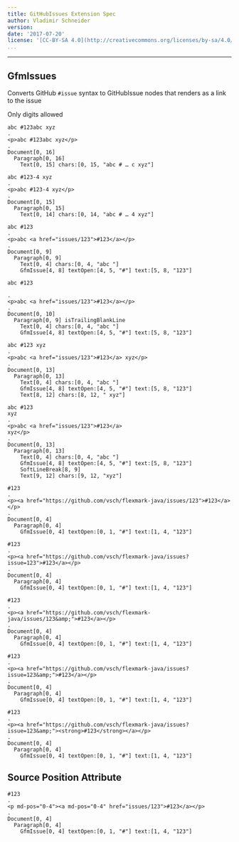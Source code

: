 ```yaml
---
title: GitHubIssues Extension Spec
author: Vladimir Schneider
version:
date: '2017-07-20'
license: '[CC-BY-SA 4.0](http://creativecommons.org/licenses/by-sa/4.0/)'
...
```


---

## GfmIssues

Converts GitHub `#issue` syntax to GitHubIssue nodes that renders as a link to the issue

Only digits allowed

```````````````````````````````` example GfmIssues: 1
abc #123abc xyz
.
<p>abc #123abc xyz</p>
.
Document[0, 16]
  Paragraph[0, 16]
    Text[0, 15] chars:[0, 15, "abc # … c xyz"]
````````````````````````````````


```````````````````````````````` example GfmIssues: 2
abc #123-4 xyz
.
<p>abc #123-4 xyz</p>
.
Document[0, 15]
  Paragraph[0, 15]
    Text[0, 14] chars:[0, 14, "abc # … 4 xyz"]
````````````````````````````````


```````````````````````````````` example GfmIssues: 3
abc #123
.
<p>abc <a href="issues/123">#123</a></p>
.
Document[0, 9]
  Paragraph[0, 9]
    Text[0, 4] chars:[0, 4, "abc "]
    GfmIssue[4, 8] textOpen:[4, 5, "#"] text:[5, 8, "123"]
````````````````````````````````


```````````````````````````````` example GfmIssues: 4
abc #123

.
<p>abc <a href="issues/123">#123</a></p>
.
Document[0, 10]
  Paragraph[0, 9] isTrailingBlankLine
    Text[0, 4] chars:[0, 4, "abc "]
    GfmIssue[4, 8] textOpen:[4, 5, "#"] text:[5, 8, "123"]
````````````````````````````````


```````````````````````````````` example GfmIssues: 5
abc #123 xyz
.
<p>abc <a href="issues/123">#123</a> xyz</p>
.
Document[0, 13]
  Paragraph[0, 13]
    Text[0, 4] chars:[0, 4, "abc "]
    GfmIssue[4, 8] textOpen:[4, 5, "#"] text:[5, 8, "123"]
    Text[8, 12] chars:[8, 12, " xyz"]
````````````````````````````````


```````````````````````````````` example GfmIssues: 6
abc #123
xyz
.
<p>abc <a href="issues/123">#123</a>
xyz</p>
.
Document[0, 13]
  Paragraph[0, 13]
    Text[0, 4] chars:[0, 4, "abc "]
    GfmIssue[4, 8] textOpen:[4, 5, "#"] text:[5, 8, "123"]
    SoftLineBreak[8, 9]
    Text[9, 12] chars:[9, 12, "xyz"]
````````````````````````````````


```````````````````````````````` example(GfmIssues: 7) options(root)
#123
.
<p><a href="https://github.com/vsch/flexmark-java/issues/123">#123</a></p>
.
Document[0, 4]
  Paragraph[0, 4]
    GfmIssue[0, 4] textOpen:[0, 1, "#"] text:[1, 4, "123"]
````````````````````````````````


```````````````````````````````` example(GfmIssues: 8) options(root, prefix)
#123
.
<p><a href="https://github.com/vsch/flexmark-java/issues?issue=123">#123</a></p>
.
Document[0, 4]
  Paragraph[0, 4]
    GfmIssue[0, 4] textOpen:[0, 1, "#"] text:[1, 4, "123"]
````````````````````````````````


```````````````````````````````` example(GfmIssues: 9) options(root, suffix)
#123
.
<p><a href="https://github.com/vsch/flexmark-java/issues/123&amp;">#123</a></p>
.
Document[0, 4]
  Paragraph[0, 4]
    GfmIssue[0, 4] textOpen:[0, 1, "#"] text:[1, 4, "123"]
````````````````````````````````


```````````````````````````````` example(GfmIssues: 10) options(root, prefix, suffix)
#123
.
<p><a href="https://github.com/vsch/flexmark-java/issues?issue=123&amp;">#123</a></p>
.
Document[0, 4]
  Paragraph[0, 4]
    GfmIssue[0, 4] textOpen:[0, 1, "#"] text:[1, 4, "123"]
````````````````````````````````


```````````````````````````````` example(GfmIssues: 11) options(root, prefix, suffix, bold)
#123
.
<p><a href="https://github.com/vsch/flexmark-java/issues?issue=123&amp;"><strong>#123</strong></a></p>
.
Document[0, 4]
  Paragraph[0, 4]
    GfmIssue[0, 4] textOpen:[0, 1, "#"] text:[1, 4, "123"]
````````````````````````````````


## Source Position Attribute

```````````````````````````````` example(Source Position Attribute: 1) options(src-pos)
#123
.
<p md-pos="0-4"><a md-pos="0-4" href="issues/123">#123</a></p>
.
Document[0, 4]
  Paragraph[0, 4]
    GfmIssue[0, 4] textOpen:[0, 1, "#"] text:[1, 4, "123"]
````````````````````````````````


